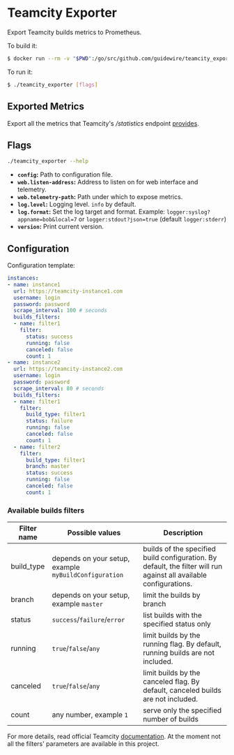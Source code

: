 # Teamcity Exporter

Export Teamcity builds metrics to Prometheus.

To build it:

```bash
$ docker run --rm -v "$PWD":/go/src/github.com/guidewire/teamcity_exporter -w /go/src/github.com/guidewire/teamcity_exporter -e GOOS=linux -e GOARCH=amd64 golang:1.8 go build -o bin/teamcity_exporter -v
```

To run it:

```bash
$ ./teamcity_exporter [flags]
```

## Exported Metrics

Export all the metrics that Teamcity's _/statistics_ endpoint [provides](https://confluence.jetbrains.com/display/TCD10/Custom+Chart#CustomChart-listOfDefaultStatisticValues).

## Flags

```bash
./teamcity_exporter --help
```

* __`config`:__ Path to configuration file.
* __`web.listen-address`:__ Address to listen on for web interface and telemetry.
* __`web.telemetry-path`:__ Path under which to expose metrics.
* __`log.level`:__ Logging level. `info` by default.
* __`log.format`:__ Set the log target and format. Example: `logger:syslog?appname=bob&local=7` or `logger:stdout?json=true` (default `logger:stderr`)
* __`version`:__ Print current version.

## Configuration
Configuration template:

```yaml
instances:
- name: instance1
  url: https://teamcity-instance1.com
  username: login
  password: password
  scrape_interval: 100 # seconds
  builds_filters:
  - name: filter1
    filter:
      status: success
      running: false
      canceled: false
      count: 1
- name: instance2
  url: https://teamcity-instance2.com
  username: login
  password: password
  scrape_interval: 80 # seconds
  builds_filters:
  - name: filter1
    filter:
      build_type: filter1
      status: failure
      running: false
      canceled: false
      count: 1
  - name: filter2
    filter:
      build_type: filter1
      branch: master
      status: success
      running: false
      canceled: false
      count: 1
```

### Available builds filters
| Filter name | Possible values | Description |
|-------------|-----------------|-------------|
| build_type  | depends on your setup, example `myBuildConfiguration` | builds of the specified build configuration. By default, the filter will run against all available configurations. |
| branch      | depends on your setup, example `master` | limit the builds by branch |
| status      | `success`/`failure`/`error` | list builds with the specified status only |
| running     | `true`/`false`/`any` | limit builds by the running flag. By default, running builds are not included. |
| canceled    | `true`/`false`/`any` | limit builds by the canceled flag. By default, canceled builds are not included. |
| count       | any number, example `1` | serve only the specified number of builds |

For more details, read official Teamcity [documentation](https://confluence.jetbrains.com/display/TCD10/REST+API#RESTAPI-BuildLocator). At the moment not all the filters' parameters are available in this project.
